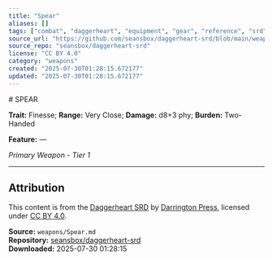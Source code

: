 ```yaml
---
title: "Spear"
aliases: []
tags: ["combat", "daggerheart", "equipment", "gear", "reference", "srd", "ttrpg", "weapon"]
source_url: "https://github.com/seansbox/daggerheart-srd/blob/main/weapons/Spear.md"
source_repo: "seansbox/daggerheart-srd"
license: "CC BY 4.0"
category: "weapons"
created: "2025-07-30T01:28:15.672177"
updated: "2025-07-30T01:28:15.672177"
---
```


﻿# SPEAR

**Trait:** Finesse; **Range:** Very Close; **Damage:** d8+3 phy; **Burden:** Two-Handed

**Feature:** —

*Primary Weapon - Tier 1*

---

## Attribution

This content is from the [Daggerheart SRD](https://github.com/seansbox/daggerheart-srd/blob/main/weapons/Spear.md) by [Darrington Press](https://darringtonpress.com/), licensed under [CC BY 4.0](https://creativecommons.org/licenses/by/4.0/).

**Source:** `weapons/Spear.md`  
**Repository:** [seansbox/daggerheart-srd](https://github.com/seansbox/daggerheart-srd)  
**Downloaded:** 2025-07-30 01:28:15

